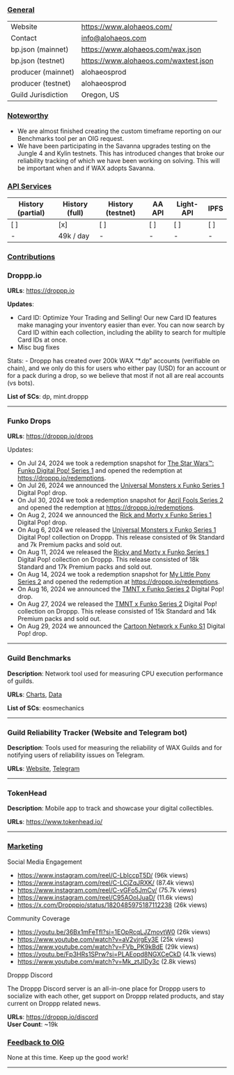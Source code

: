 ### <ins>General</ins>

|  |  |
| --- | --- |
| Website | https://www.alohaeos.com/ |
| Contact | info@alohaeos.com |
| bp.json (mainnet) | https://www.alohaeos.com/wax.json |
| bp.json (testnet) | https://www.alohaeos.com/waxtest.json |
| producer (mainnet) | alohaeosprod |
| producer (testnet) | alohaeosprod |
| Guild Jurisdiction | Oregon, US |

### <ins>Noteworthy</ins>
- We are almost finished creating the custom timeframe reporting on our Benchmarks tool per an OIG request.   
- We have been participating in the Savanna upgrades testing on the Jungle 4 and Kylin testnets. This has introduced changes that broke our reliability tracking of which we have been working on solving. This will be important when and if WAX adopts Savanna.   

### <ins>API Services</ins>

| History (partial) | History (full) | History (testnet) | AA API | Light-API  | IPFS |
|--------|--------|--------|--------|--------|--------|
| [ ] | [x] | [ ] | [ ] | [ ] | [ ] |  [ ] |
| - | 49k / day | - | - | - |  - |


### <ins>Contributions</ins>

### Droppp.io

**URLs**: https://droppp.io

**Updates**: 

- Card ID: Optimize Your Trading and Selling! Our new Card ID features make managing your inventory easier than ever. You can now search by Card ID within each collection, including the ability to search for multiple Card IDs at once.   
- Misc bug fixes   

Stats: - Droppp has created over 200k WAX “*.dp” accounts (verifiable on chain), and we only do this for users who either pay (USD) for an account or for a pack during a drop, so we believe that most if not all are real accounts (vs bots).

**List of SCs**: dp, mint.droppp

-------------------------------------------------------------------------------------------

### Funko Drops

**URLs**: https://droppp.io/drops

Updates:

- On Jul 24, 2024 we took a redemption snapshot for [The Star Wars™: Funko Digital Pop! Series 1](https://droppp.io/drop/183/star-wars-series-1/) and opened the redemption at https://droppp.io/redemptions.   
- On Jul 26, 2024 we announced the [Universal Monsters x Funko Series 1](https://droppp.io/drop/213/universal-monsters-series-1/) Digital Pop! drop.   
- On Jul 30, 2024 we took a redemption snapshot for [April Fools Series 2](https://droppp.io/drop/186/funko-april-fools-series-2/) and opened the redemption at https://droppp.io/redemptions.   
- On Aug 2, 2024 we announced the [Rick and Morty x Funko Series 1](https://droppp.io/drop/216/rick-and-morty-series-1/) Digital Pop! drop.   
- On Aug 6, 2024 we released the [Universal Monsters x Funko Series 1](https://droppp.io/drop/213/universal-monsters-series-1/) Digital Pop! collection on Droppp. This release consisted of 9k Standard and 7k Premium packs and sold out.   
- On Aug 11, 2024 we released the [Ricky and Morty x Funko Series 1](https://droppp.io/drop/216/rick-and-morty-series-1/) Digital Pop! collection on Droppp. This release consisted of 18k Standard and 17k Premium packs and sold out.   
- On Aug 14, 2024 we took a redemption snapshot for [My Little Pony Series 2](https://droppp.io/drop/189/my-little-pony-series-2/) and opened the redemption at https://droppp.io/redemptions.   
- On Aug 16, 2024 we announced the [TMNT x Funko Series 2](https://droppp.io/drop/219/teenage-mutant-ninja-turtles-series-2/) Digital Pop! drop.   
- On Aug 27, 2024 we released the [TMNT x Funko Series 2](https://droppp.io/drop/219/teenage-mutant-ninja-turtles-series-2/) Digital Pop! collection on Droppp. This release consisted of 15k Standard and 14k Premium packs and sold out.
- On Aug 29, 2024 we announced the [Cartoon Network x Funko S1](https://droppp.io/drop/222/cartoon-network-series-1/) Digital Pop! drop.   


-------------------------------------------------------------------------------------------

### Guild Benchmarks

**Description**: Network tool used for measuring CPU execution performance of guilds.   

**URLs**: [Charts](https://www.alohaeos.com/tools/benchmarks#networkId=11&timeframeId=4), [Data](https://wax.bloks.io/account/eosmechanics)

**List of SCs**: eosmechanics

---

### Guild Reliability Tracker (Website and Telegram bot)

**Description**: Tools used for measuring the reliability of WAX Guilds and for notifying users of reliability issues on Telegram.   

**URLs**: [Website](https://www.alohaeos.com/tools/reliability#networkId=11&timeframeId=10&sort=rank&sortDir=asc), [Telegram](https://t.me/WAX_Mainnet_Aloha_Tracker)


---

### TokenHead

**Description**: Mobile app to track and showcase your digital collectibles.   

**URLs**: https://www.tokenhead.io/

---

### <ins>Marketing</ins>

Social Media Engagement

- https://www.instagram.com/reel/C-LbIccpT5D/ (96k views)
- https://www.instagram.com/reel/C-LCjZqJRXK/ (87.4k views)
- https://www.instagram.com/reel/C-vGFo5JmCv/ (75.7k views)
- https://www.instagram.com/reel/C95AOoIJuaD/ (11.6k views)
- https://x.com/Dropppio/status/1820485975187112238 (26k views)

Community Coverage

- https://youtu.be/36Bx1mFeTfI?si=1EOpRcqLJZmovtW0 (26k views)
- https://www.youtube.com/watch?v=aV2vjrgEy3E (25k views)
- https://www.youtube.com/watch?v=FVb_PK9kBdE (29k views)
- https://youtu.be/Fp3HRs1SPrw?si=PLAEopd8NGXCeCkD (4.1k views)
- https://www.youtube.com/watch?v=Mk_ztJIDy3c (2.8k views)

Droppp Discord

The Droppp Discord server is an all-in-one place for Droppp users to socialize with each other, get support on Droppp related products, and stay current on Droppp related news.   

**URLs**: https://droppp.io/discord   
**User Count**: ~19k

### <ins>Feedback to OIG</ins>

None at this time. Keep up the good work!

----


